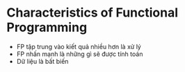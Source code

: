# Characteristics of Functional Programming

* FP tập trung vào kiết quả nhiều hơn là xử lý
* FP nhấn mạnh là những gì sẽ được tính toán
* Dữ liệu là bất biến
